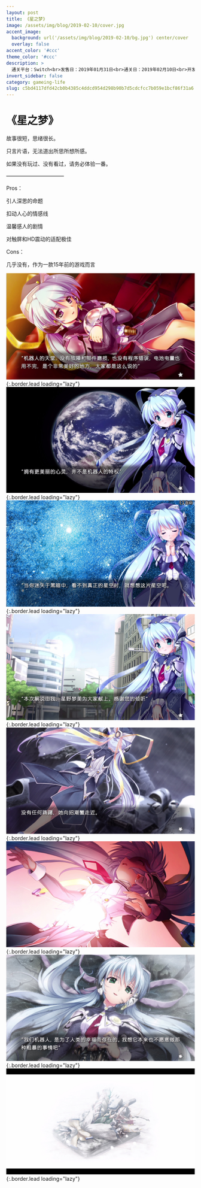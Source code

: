 ```yaml
---
layout: post
title: 《星之梦》
image: /assets/img/blog/2019-02-10/cover.jpg
accent_image: 
  background: url('/assets/img/blog/2019-02-10/bg.jpg') center/cover
  overlay: false
accent_color: '#ccc'
theme_color: '#ccc'
description: >
  通关平台：Switch<br>发售日：2019年01月31日<br>通关日：2019年02月10日<br>开发商：Key<br>发行商：PROTOTYPE<br>个人评分：85
invert_sidebar: false
category: gameing-life
slug: c5bd4117dfd42cb0b4385c4ddcd954d298b90b7d5cdcfcc7b059e1bcf86f31a6
---
```


# 《星之梦》

故事很短，思绪很长。

只言片语，无法道出所思所想所感。

如果没有玩过、没有看过，请务必体验一番。

———————————

Pros：

引人深思的命题

扣动人心的情感线

温馨感人的剧情

对触屏和HD震动的适配极佳

Cons：

几乎没有，作为一款15年前的游戏而言

![](/assets/img/blog/2019-02-10/1.jpg){:.border.lead loading="lazy"}
![](/assets/img/blog/2019-02-10/2.jpg){:.border.lead loading="lazy"}
![](/assets/img/blog/2019-02-10/3.jpg){:.border.lead loading="lazy"}
![](/assets/img/blog/2019-02-10/4.jpg){:.border.lead loading="lazy"}
![](/assets/img/blog/2019-02-10/5.jpg){:.border.lead loading="lazy"}
![](/assets/img/blog/2019-02-10/6.jpg){:.border.lead loading="lazy"}
![](/assets/img/blog/2019-02-10/7.jpg){:.border.lead loading="lazy"}
![](/assets/img/blog/2019-02-10/8.jpg){:.border.lead loading="lazy"}

